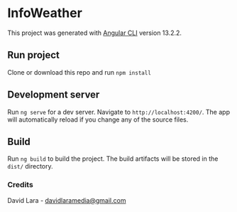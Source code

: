 # InfoWeather

This project was generated with [Angular CLI](https://github.com/angular/angular-cli) version 13.2.2.

## Run project

Clone or download this repo and run `npm install` 

## Development server

Run `ng serve` for a dev server. Navigate to `http://localhost:4200/`. The app will automatically reload if you change any of the source files.

## Build

Run `ng build` to build the project. The build artifacts will be stored in the `dist/` directory.

### Credits

David Lara - davidlaramedia@gmail.com